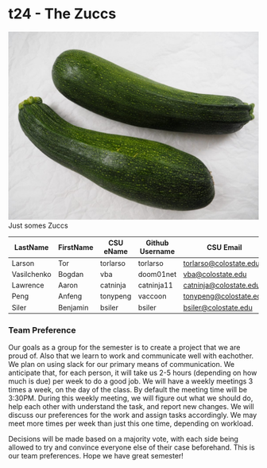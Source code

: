 # t24 - The Zuccs
![Zucchini](/team/images/Zucchini.jpg)
Just somes Zuccs

LastName | FirstName | CSU eName | Github Username | CSU Email
------------- | ------------- | ------------- | ------------- | -------------
Larson | Tor | torlarso | torlarso | torlarso@colostate.edu
Vasilchenko | Bogdan | vba | doom01net | vba@colostate.edu
Lawrence | Aaron | catninja | catninja11 | catninja@colostate.edu
Peng | Anfeng | tonypeng | vaccoon | tonypeng@colostate.edu
Siler | Benjamin | bsiler | bsiler | bsiler@colostate.edu

### Team Preference 

Our goals as a group for the semester is to create a project that we are proud of. Also that we learn to work and communicate well 
with eachother. We plan on using slack for our primary means of communication. We anticipate that, for each person, it will take us 2-5 hours (depending on how much is due) per week to do a good job. We will have a weekly meetings 3 times a week, on the day of the class. By default the meeting time will be 3:30PM. During this weekly meeting, we will figure out what we should do, help each other with understand the task, and report new changes. We will discuss our preferences for the work and assign tasks accordingly. We may meet more times per week than just this one time, depending on workload.

Decisions will be made based on a majority vote, with each side being allowed to try and convince everyone else of their case beforehand. This is our team preferences. Hope we have great semester! 
